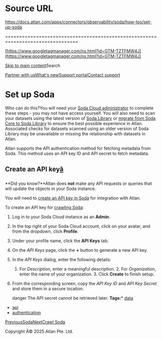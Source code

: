 # Source URL
https://docs.atlan.com/apps/connectors/observability/soda/how-tos/set-up-soda

================================================================================

<!--
canonical: https://docs.atlan.com/apps/connectors/observability/soda/how-tos/set-up-soda
link-alternate: https://docs.atlan.com/apps/connectors/observability/soda/how-tos/set-up-soda
meta-description: :::warning Who can do this? You will need your [Soda Cloud administrator](https://docs.soda.io/soda-cloud/roles-and-rights.html) to complete these steps -.
meta-docsearch:docusaurus_tag: docs-default-current
meta-docsearch:language: en
meta-docsearch:version: current
meta-docusaurus_locale: en
meta-docusaurus_tag: docs-default-current
meta-docusaurus_version: current
meta-generator: Docusaurus v3.8.1
meta-og-description: :::warning Who can do this? You will need your [Soda Cloud administrator](https://docs.soda.io/soda-cloud/roles-and-rights.html) to complete these steps -.
meta-og-locale: en
meta-og-title: Set up Soda | Atlan Documentation
meta-og-url: https://docs.atlan.com/apps/connectors/observability/soda/how-tos/set-up-soda
meta-twitter:card: summary_large_image
meta-viewport: width=device-width,initial-scale=1
title: Set up Soda | Atlan Documentation
-->

[https://www.googletagmanager.com/ns.html?id=GTM-TZTFMW4J](https://www.googletagmanager.com/ns.html?id=GTM-TZTFMW4J)

[Skip to main content](#__docusaurus_skipToContent_fallback)Search

[Partner with us](https://docs.google.com/forms/d/e/1FAIpQLScuAIhCm2GS7YFstrOjawbP8J7PUmOynQo7wI2yGCcCyEcVSw/viewform)[What's new](https://shipped.atlan.com/)[Support portal](https://atlan.zendesk.com/auth/v2/login/signin?return_to=https%3A%2F%2Fatlan.zendesk.com%2Fhc%2Fen-us&theme=hc&locale=en-us&brand_id=1900000425113&auth_origin=1900000425113%2Cfalse%2Ctrue)[Contact support](/support/submit-request)

Set up Soda
===========

Who can do this?You will need your [Soda Cloud administrator](https://docs.soda.io/soda-cloud/roles-and-rights.html) to complete these steps \- you may not have access yourself. You will also need to scan your datasets using the latest version of [Soda Library](https://docs.soda.io/soda-library/overview.html) or [migrate from Soda Core to Soda Library](https://docs.soda.io/soda-library/install.html#migrate-from-soda-core) to ensure the best possible experience in Atlan. Associated checks for datasets scanned using an older version of Soda Library may be unavailable or missing the relationship with datasets in Atlan.

Atlan supports the API authentication method for fetching metadata from Soda. This method uses an API key ID and API secret to fetch metadata.

Create an API key[â](#create-an-api-key "Direct link to Create an API key")
-----------------------------------------------------------------------------

**Did you know?**Atlan does **not** make any API requests or queries that will update the objects in your Soda instance.

You will need to [create an API key in Soda](https://docs.soda.io/soda-cloud/api-keys.html#generate-api-keys-for-use-with-soda-library-or-the-reporting-api) for integration with Atlan.

To create an API key for [crawling Soda](/apps/connectors/observability/soda/how-tos/crawl-soda):

1. Log in to your Soda Cloud instance as an **Admin**.
2. In the top right of your Soda Cloud account, click on your avatar, and from the dropdown, click **Profile**.
3. Under your profile name, click the **API Keys** tab.
4. On the *API Keys* page, click the **\+** button to generate a new API key.
5. In the *API Keys* dialog, enter the following details:

    1. For *Description*, enter a meaningful description.
        2. For *Organization*, enter the name of your organization.
        3. Click **Create** to finish setup.
6. From the corresponding screen, copy the *API Key ID* and *API Key Secret* and store them in a secure location.

    danger The API secret cannot be retrieved later.
**Tags:*** [data](/tags/data)
* [api](/tags/api)
* [authentication](/tags/authentication)

[PreviousSoda](/apps/connectors/observability/soda)[NextCrawl Soda](/apps/connectors/observability/soda/how-tos/crawl-soda)

Copyright Â© 2025 Atlan Pte. Ltd.

